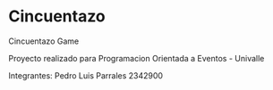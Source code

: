 # Cincuentazo
Cincuentazo Game

Proyecto realizado para Programacion Orientada a Eventos - Univalle

Integrantes:
Pedro Luis Parrales 2342900
